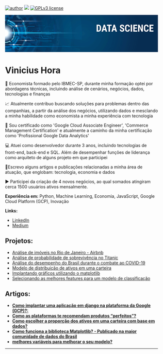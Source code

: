 [![author](https://img.shields.io/badge/author-viniciushora-red.svg)](https://www.linkedin.com/in/vinicius-hora/) [![](https://img.shields.io/badge/python-3.7+-blue.svg)](https://www.python.org/downloads/release/python-365/) [![GPLv3 license](https://img.shields.io/badge/License-GPLv3-blue.svg)](http://perso.crans.org/besson/LICENSE.html)

<p align="center">
  <img src="banner.png" >
</p>

# Vinicius Hora

💸 Economista formado pelo IBMEC-SP, durante minha formação optei por abordagens técnicas, incluindo análise de cenários, negócios, dados, tecnologias e finanças

📈 Atualmente contribuo buscando soluções para problemas dentro das companhias, a partir da análise dos negócios, utilizando dados e mesclando a minha habilidade como economista a minha experiência com tecnologia

📜 Sou certificado como 'Google Cloud Associate Engineer', 'Commerce Management Certification' e atualmente a caminho da minha certificação como 'Profissional Google Data Analytics'

💻 Atuei como desenvolvedor durante 3 anos, incluindo tecnologias de front-end, back-end e SQL. Além de desempenhar funções de liderança como arquiteto de alguns projeto em que participei

📘Escrevo alguns artigos e publicações relacionadas a minha área de atuação, que englobam: tecnologia, economia e dados

▶️ Participei da criação de 4 novos negócios, ao qual somados atingiram cerca 1500 usuários ativos mensalmente.

**Experiência em:** Python, Machine Learning, Economia, JavaScript, Google Cloud Platform (GCP), Inovação

**Links:**

- [LinkedIn](https://www.linkedin.com/in/vinicius-hora/)
- [Medium](https://medium.com/@viniciusghora)

## Projetos:

- [Análise de imóveis no Rio de Janeiro - Airbnb](https://github.com/vinihora/portfolio_data_science/blob/main/projects/Analisando_os_Dados_do_Airbnb.ipynb)
- [Análise de probabilidade de sobrevivência no Titanic](https://github.com/vinihora/portfolio_data_science/blob/main/projects/TItanic.ipynb)
- [Análise do desempenho do Brasil durante o combate ao COVID-19](https://github.com/vinihora/portfolio_data_science/blob/main/projects/covid19_brasil_vs_desenvolvidos.ipynb)
- [Modelo de distribuição de ativos em uma carteira](https://github.com/vinihora/portfolio_data_science/blob/main/projects/simulacao_markowitz_v2.ipynb)
- [Implantando gráficos utilizando o matplotlib](https://github.com/vinihora/portfolio_data_science/blob/main/extras/plotting_data_with_matplotlib.ipynb)
- [Selecionando as melhores features para um modelo de classificação](https://github.com/vinihora/portfolio_data_science/blob/main/projects/selecao_features.ipynb)
  
## Artigos:

- [**Como implantar uma aplicação em django na plataforma da Google (GCP)?:**](https://bit.ly/46EObFT)
- [**Como as plataformas te recomendam produtos “perfeitos”?**](https://bit.ly/3pGkjsf)
- [**Como escolher a proporção dos ativos em uma carteira com base em dados?**](https://bit.ly/471ffyV)
- [**Como funciona a biblioteca Matplotlib? - Publicado na maior comunidade de dados do Brasil**](https://medium.com/data-hackers/como-funciona-a-biblioteca-matplotlib-57b92e47ab9a)
- [**melhores variáveis para melhorar o seu modelo?**](https://www.linkedin.com/pulse/como-selecionar-melhores-variáveis-para-melhorar-o-seu-vinicius-hora-dbbme/)
---
